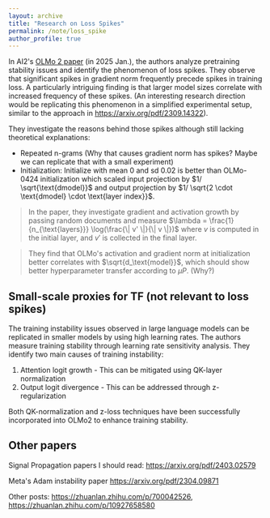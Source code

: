 ```yaml
---
layout: archive
title: "Research on Loss Spikes"
permalink: /note/loss_spike
author_profile: true
---
```


In AI2's [OLMo 2 paper](https://arxiv.org/pdf/2501.00656) (in 2025 Jan.), the authors analyze pretraining stability issues and identify the phenomenon of loss spikes. They observe that significant spikes in gradient norm frequently precede spikes in training loss. A particularly intriguing finding is that larger model sizes correlate with increased frequency of these spikes. (An interesting research direction would be replicating this phenomenon in a simplified experimental setup, similar to the approach in https://arxiv.org/pdf/2309.14322).

They investigate the reasons behind those spikes although still lacking theoretical explanations:
- Repeated n-grams (Why that causes gradient norm has spikes? Maybe we can replicate that with a small experiment)
- Initialization: Initialize with mean 0 and sd 0.02 is better than OLMo-0424 initialization which scaled input projection by $1/ \sqrt{\text{dmodel}}$ and output projection by $1/ \sqrt{2 \cdot \text{dmodel} \cdot \text{layer index}}$. 
> In the paper, they investigate gradient and activation growth by passing random documents and measure $\lambda = \frac{1}{n_{\text{layers}}} \log(\frac{\| v' \|}{\| v \|})$ where $v$ is computed in the initial layer, and $v'$ is collected in the final layer.

> They find that OLMo's activation and gradient norm at initialization better correlates with $\sqrt{d_\text{model}}$, which should show better hyperparameter transfer according to $\mu P$. (Why?)

## Small-scale proxies for TF (not relevant to loss spikes)

The training instability issues observed in large language models can be replicated in smaller models by using high learning rates. The authors measure training stability through learning rate sensitivity analysis. They identify two main causes of training instability:

1. Attention logit growth - This can be mitigated using QK-layer normalization
2. Output logit divergence - This can be addressed through z-regularization

Both QK-normalization and z-loss techniques have been successfully incorporated into OLMo2 to enhance training stability.

## Other papers


Signal Propagation papers I should read: https://arxiv.org/pdf/2403.02579

Meta's Adam instability paper https://arxiv.org/pdf/2304.09871

Other posts: https://zhuanlan.zhihu.com/p/700042526, https://zhuanlan.zhihu.com/p/10927658580
